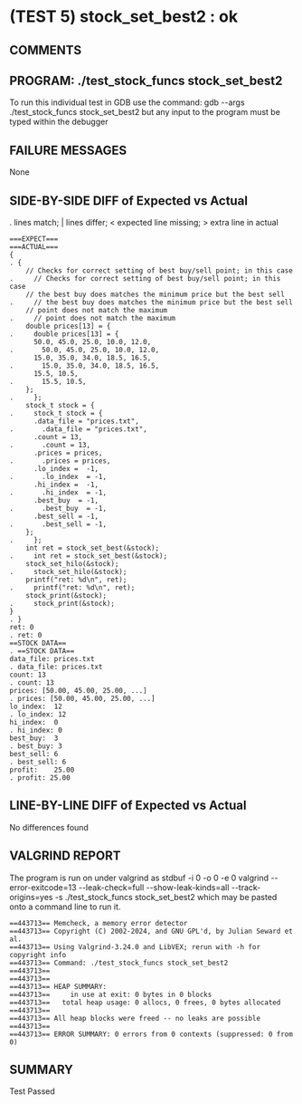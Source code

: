 (TEST 5) stock_set_best2 : ok
=============================

COMMENTS
--------


PROGRAM: ./test_stock_funcs stock_set_best2
-------------------------------------------
To run this individual test in GDB use the command:
  gdb --args ./test_stock_funcs stock_set_best2
but any input to the program must be typed within the debugger

FAILURE MESSAGES
----------------
None

SIDE-BY-SIDE DIFF of Expected vs Actual
---------------------------------------
. lines match; | lines differ; < expected line missing; > extra line in actual

```sdiff
===EXPECT===                                                             ===ACTUAL===
{                                                                      . {
    // Checks for correct setting of best buy/sell point; in this case .     // Checks for correct setting of best buy/sell point; in this case
    // the best buy does matches the minimum price but the best sell   .     // the best buy does matches the minimum price but the best sell
    // point does not match the maximum                                .     // point does not match the maximum
    double prices[13] = {                                              .     double prices[13] = {
      50.0, 45.0, 25.0, 10.0, 12.0,                                    .       50.0, 45.0, 25.0, 10.0, 12.0,
      15.0, 35.0, 34.0, 18.5, 16.5,                                    .       15.0, 35.0, 34.0, 18.5, 16.5,
      15.5, 10.5,                                                      .       15.5, 10.5,
    };                                                                 .     };
    stock_t stock = {                                                  .     stock_t stock = {
      .data_file = "prices.txt",                                       .       .data_file = "prices.txt",
      .count = 13,                                                     .       .count = 13,
      .prices = prices,                                                .       .prices = prices,
      .lo_index =  -1,                                                 .       .lo_index  = -1,
      .hi_index =  -1,                                                 .       .hi_index  = -1,
      .best_buy  = -1,                                                 .       .best_buy  = -1,
      .best_sell = -1,                                                 .       .best_sell = -1,
    };                                                                 .     };
    int ret = stock_set_best(&stock);                                  .     int ret = stock_set_best(&stock);
    stock_set_hilo(&stock);                                            .     stock_set_hilo(&stock);
    printf("ret: %d\n", ret);                                          .     printf("ret: %d\n", ret);
    stock_print(&stock);                                               .     stock_print(&stock);
}                                                                      . }
ret: 0                                                                 . ret: 0
==STOCK DATA==                                                         . ==STOCK DATA==
data_file: prices.txt                                                  . data_file: prices.txt
count: 13                                                              . count: 13
prices: [50.00, 45.00, 25.00, ...]                                     . prices: [50.00, 45.00, 25.00, ...]
lo_index:  12                                                          . lo_index: 12
hi_index:  0                                                           . hi_index: 0
best_buy:  3                                                           . best_buy: 3
best_sell: 6                                                           . best_sell: 6
profit:    25.00                                                       . profit: 25.00

```

LINE-BY-LINE DIFF of Expected vs Actual
---------------------------------------
No differences found

VALGRIND REPORT
---------------
The program is run on under valgrind as
  stdbuf -i 0 -o 0 -e 0 valgrind --error-exitcode=13 --leak-check=full --show-leak-kinds=all --track-origins=yes -s ./test_stock_funcs stock_set_best2
which may be pasted onto a command line to run it.

```
==443713== Memcheck, a memory error detector
==443713== Copyright (C) 2002-2024, and GNU GPL'd, by Julian Seward et al.
==443713== Using Valgrind-3.24.0 and LibVEX; rerun with -h for copyright info
==443713== Command: ./test_stock_funcs stock_set_best2
==443713== 
==443713== 
==443713== HEAP SUMMARY:
==443713==     in use at exit: 0 bytes in 0 blocks
==443713==   total heap usage: 0 allocs, 0 frees, 0 bytes allocated
==443713== 
==443713== All heap blocks were freed -- no leaks are possible
==443713== 
==443713== ERROR SUMMARY: 0 errors from 0 contexts (suppressed: 0 from 0)
```

SUMMARY
-------
Test Passed
